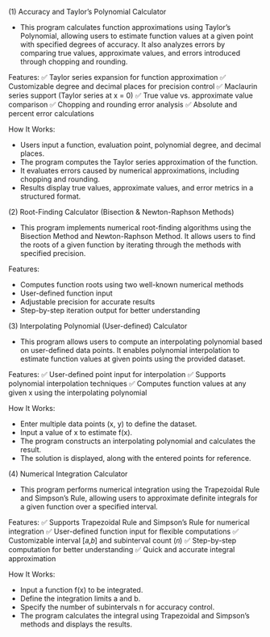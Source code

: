 (1) Accuracy and Taylor’s Polynomial Calculator
- This program calculates function approximations using Taylor’s Polynomial, allowing users to estimate function values at a given point with specified degrees of accuracy. It also analyzes errors by comparing true values, approximate values, and errors introduced through chopping and rounding.

Features:
✅ Taylor series expansion for function approximation
✅ Customizable degree and decimal places for precision control
✅ Maclaurin series support (Taylor series at x = 0)
✅ True value vs. approximate value comparison
✅ Chopping and rounding error analysis
✅ Absolute and percent error calculations

How It Works:
* Users input a function, evaluation point, polynomial degree, and decimal places.
* The program computes the Taylor series approximation of the function.
* It evaluates errors caused by numerical approximations, including chopping and rounding.
* Results display true values, approximate values, and error metrics in a structured format.

(2) Root-Finding Calculator (Bisection & Newton-Raphson Methods)
- This program implements numerical root-finding algorithms using the Bisection Method and Newton-Raphson Method. It allows users to find the roots of a given function by iterating through the methods with specified precision.

Features:
* Computes function roots using two well-known numerical methods
* User-defined function input
* Adjustable precision for accurate results
* Step-by-step iteration output for better understanding

(3) Interpolating Polynomial (User-defined) Calculator
- This program allows users to compute an interpolating polynomial based on user-defined data points. It enables polynomial interpolation to estimate function values at given points using the provided dataset.

Features:
✅ User-defined point input for interpolation
✅ Supports polynomial interpolation techniques
✅ Computes function values at any given x using the interpolating polynomial

How It Works:
* Enter multiple data points (x, y) to define the dataset.
* Input a value of x to estimate f(x).
* The program constructs an interpolating polynomial and calculates the result.
* The solution is displayed, along with the entered points for reference.

(4) Numerical Integration Calculator
- This program performs numerical integration using the Trapezoidal Rule and Simpson’s Rule, allowing users to approximate definite integrals for a given function over a specified interval.

Features:
✅ Supports Trapezoidal Rule and Simpson’s Rule for numerical integration
✅ User-defined function input for flexible computations
✅ Customizable interval [𝑎,𝑏] and subinterval count (𝑛)
✅ Step-by-step computation for better understanding
✅ Quick and accurate integral approximation

How It Works:
* Input a function f(x) to be integrated.
* Define the integration limits a and b.
* Specify the number of subintervals n for accuracy control.
* The program calculates the integral using Trapezoidal and Simpson’s methods and displays the results.
